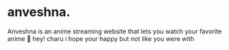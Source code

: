 # anveshna.
Anveshna is an anime streaming website that lets you watch your favorite anime 🌸
hey! charu i hope your happy but not like you were with 
